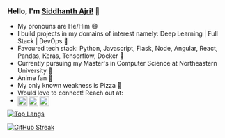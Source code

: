 ### Hello, I'm [Siddhanth Ajri!](https://siddajriy2jaccount.github.io) 👋 

- My pronouns are He/Him 😄
- I build projects in my domains of interest namely: Deep Learning | Full Stack | DevOps 🔭
- Favoured tech stack: Python, Javascript, Flask, Node, Angular, React, Pandas, Keras, Tensorflow, Docker 🐍
- Currently pursuing my Master's in Computer Science at Northeastern University 🌱
- Anime fan :star2:
- My only known weakness is Pizza 🍕
- Would love to connect! Reach out at: 
- <a href="https://www.linkedin.com/in/siddhanth1997ajri/"><img align="left" alt="Sidd's Linkedin" width="22px" src="https://camo.githubusercontent.com/c8a9c5b414cd812ad6a97a46c29af67239ddaeae08c41724ff7d945fb4c047e5/68747470733a2f2f6564656e742e6769746875622e696f2f537570657254696e7949636f6e732f696d616765732f7376672f6c696e6b6564696e2e737667" /></a><a href="https://medium.com/@y2jsiddajri"><img align="left" alt="Siddhanth's Medium" width="22px" src="https://camo.githubusercontent.com/a583b5ce3b463c784cb87592b3da7b9b9d014d7a16adfff04b91cb1452ae4ca2/68747470733a2f2f6564656e742e6769746875622e696f2f537570657254696e7949636f6e732f696d616765732f7376672f6d656469756d2e737667" /></a><a href="mailto:y2jsiddajri@gmail.com"><img align="left" alt="Siddhanth's Gmail" width="22px" src="https://camo.githubusercontent.com/4a3dd8d10a27c272fd04b2ce8ed1a130606f95ea6a76b5e19ce8b642faa18c27/68747470733a2f2f6564656e742e6769746875622e696f2f537570657254696e7949636f6e732f696d616765732f7376672f676d61696c2e737667" /></a>

[![Top Langs](https://github-readme-stats.vercel.app/api/top-langs/?username=siddajriy2jaccount&layout=compact&theme=vision-friendly-dark&hide=Typescript,Jupyter%20Notebook,HTML&exclude_repo=SiddAjriY2Jaccount.github.io,github-readme-stats,WebDevelopmentBasics,dragon-book-exercise-answers,StreamIT,streamitfinal,Viberr,LifeLine2017,siddajri-site,sidd-ajri-blog,personal-web-blog,Intellectual_disability,web-project-7-sem,web-lab)](https://github.com/anuraghazra/github-readme-stats)

[![GitHub Streak](https://github-readme-streak-stats.herokuapp.com/?user=siddajriy2jaccount&theme=vision-friendly-dark)](https://github.com/DenverCoder1/github-readme-streak-stats)


<!--
- 🔭 I’m currently working on ...
- 🌱 I’m currently learning ...
- 👯 I’m looking to collaborate on ...
- 🤔 I’m looking for help with ...
- 💬 Ask me about ...
- 📫 How to reach me: ...
- 😄 Pronouns: ...
- ⚡ Fun fact: ...

<a href="https://www.linkedin.com/in/siddhanth1997ajri/">
  <img align="left" alt="Sidd's Linkedin" width="22px" src="https://cdn.jsdelivr.net/npm/simple-icons@v3/icons/linkedin.svg" />
</a>
<a href="https://medium.com/@y2jsiddajri">
  <img align="left" alt="Twitter" width="22px" src="https://cdn.jsdelivr.net/npm/simple-icons@v3/icons/medium.svg" />
</a>
<a href="mailto:y2jsiddajri@gmail.com">
  <img align="left" alt="LinkdeIN" width="22px" src="https://cdn.jsdelivr.net/npm/simple-icons@v3/icons/gmail.svg" />
</a>


**SiddAjriY2Jaccount/SiddAjriY2Jaccount** is a ✨ _special_ ✨ repository because its `README.md` (this file) appears on your GitHub profile.

Here are some ideas to get you started:

- 🔭 I’m currently working on ...
- 🌱 I’m currently learning ...
- 👯 I’m looking to collaborate on ...
- 🤔 I’m looking for help with ...
- 💬 Ask me about ...
- 📫 How to reach me: ...
- 😄 Pronouns: ...
- ⚡ Fun fact: ...

https://github-readme-stats.siddajriy2jaccount.vercel.app/


<a href="https://github.com/siddajriy2jaccount/siddajriy2jaccount">
  <img src="https://github-readme-stats.vercel.app/api?username=siddajriy2jaccount&count_private=true&hide=issues,stars&show_icons=true&theme=dark" />
</a>


![Github stats](https://github-readme-stats.vercel.app/api?username=siddajriy2jaccount&count_private=true&hide=issues,stars&show_icons=true&theme=dark)

<a href="https://github.com/siddajriy2jaccount/siddajriy2jaccount">
  <img align="left" src="https://github-readme-stats.vercel.app/api/top-langs/?username=siddajriy2jaccount&hide=jupyternotebook" />  
</a>


[![Top Langs](https://github-readme-stats.vercel.app/api/top-langs/?username=siddajriy2jaccount&hide=jupyternotebook)](https://github.com/siddajriy2jaccount/siddajriy2jaccount)

![](https://visitor-badge.glitch.me/badge?page_id=siddajriy2jaccount.siddajriy2jaccount)
-->

